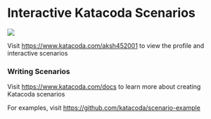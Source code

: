 # Interactive Katacoda Scenarios

[![](http://shields.katacoda.com/katacoda/aksh452001/count.svg)](https://www.katacoda.com/aksh452001 "Get your profile on Katacoda.com")

Visit https://www.katacoda.com/aksh452001 to view the profile and interactive scenarios

### Writing Scenarios
Visit https://www.katacoda.com/docs to learn more about creating Katacoda scenarios

For examples, visit https://github.com/katacoda/scenario-example
